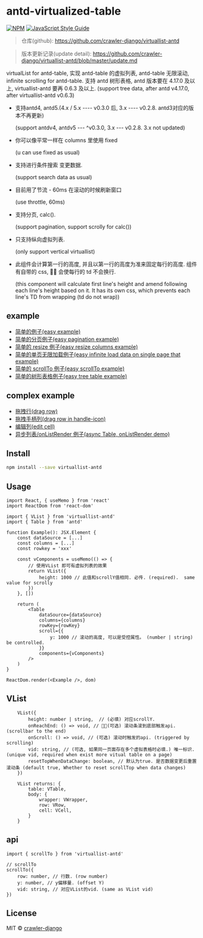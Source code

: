 # antd-virtualized-table

>

[![NPM](https://img.shields.io/npm/v/virtuallist-antd.svg)](https://www.npmjs.com/package/virtuallist-antd) [![JavaScript Style Guide](https://img.shields.io/badge/code_style-standard-brightgreen.svg)](https://standardjs.com)

> 仓库(github): https://github.com/crawler-django/virtuallist-antd

> 版本更新记录(update detail): https://github.com/crawler-django/virtuallist-antd/blob/master/update.md

virtualList for antd-table, 实现 antd-table 的虚拟列表, antd-table 无限滚动, infinite scrolling for antd-table. 支持 antd 树形表格, antd 版本要在 4.17.0 及以上, virtuallist-antd 要再 0.6.3 及以上. (support tree data, after antd v4.17.0, after virtuallist-antd v0.6.3)

-   支持antd4, antd5.(4.x / 5.x ---- v0.3.0 后, 3.x ---- v0.2.8. antd3对应的版本不再更新)

    (support antdv4, antdv5 --- ^v0.3.0, 3.x --- v0.2.8. 3.x not updated)

-   你可以像平常一样在 columns 里使用 fixed

    (u can use fixed as usual)

-   支持进行条件搜索 变更数据.

    (support search data as usual)

-   目前用了节流 - 60ms 在滚动的时候刷新窗口

    (use throttle, 60ms)

-   支持分页, calc().

    (support pagination, support scrolly for calc())

-   只支持纵向虚拟列表.

    (only support vertical virtuallist)

-   此组件会计算第一行的高度, 并且以第一行的高度为准来固定每行的高度. 组件有自带的 css,  会使每行的 td 不会换行.

    (this component will calculate first line's height and amend following each line's height based on it. It has its own css, which prevents each line's TD from wrapping (td do not wrap))

## example

-   [简单的例子(easy example)](https://codesandbox.io/s/festive-worker-wc5wp)
-   [简单的分页例子(easy pagination example)](https://codesandbox.io/s/gracious-resonance-tmw44)
-   [简单的 resize 例子(easy resize columns example)](https://codesandbox.io/s/vibrant-darkness-kvt56?file=/index.js)
-   [简单的单页无限加载例子(easy infinite load data on single page that example)](https://codesandbox.io/s/reachend-wuxianjiazaixunigundong-y9nhd)
-   [简单的 scrollTo 例子(easy scrollTo example)](https://codesandbox.io/s/scrollto-jx10t)
-   [简单的树形表格例子(easy tree table example)](https://codesandbox.io/s/reachend-wuxianjiazaixunigundong-forked-63iom?file=/src/index.tsx)

## complex example

-   [拖拽行(drag row)](https://codesandbox.io/s/drag-row-1fjg4?file=/index.js)
-   [拖拽手柄列(drag row in handle-icon)](https://codesandbox.io/s/tuozhuaishoubinglie-antd4156-forked-1d6z1?file=/index.js)
-   [编辑列(edit cell)](https://codesandbox.io/s/editable-example-3656ln?file=/src/App.js)
-   [异步列表/onListRender 例子(async Table, onListRender demo)](https://codesandbox.io/s/shu-xing-biao-ge-forked-4lt6u?file=/src/index.tsx)

## Install

```bash
npm install --save virtuallist-antd
```

## Usage

```tsx
import React, { useMemo } from 'react'
import ReactDom from 'react-dom'

import { VList } from 'virtuallist-antd'
import { Table } from 'antd'

function Example(): JSX.Element {
	const dataSource = [...]
	const columns = [...]
	const rowkey = 'xxx'

	const vComponents = useMemo(() => {
		// 使用VList 即可有虚拟列表的效果
		return VList({
			height: 1000 // 此值和scrollY值相同. 必传. (required).  same value for scrolly
		})
	}, [])

	return (
		<Table
			dataSource={dataSource}
			columns={columns}
			rowKey={rowKey}
			scroll={{
				y: 1000 // 滚动的高度, 可以是受控属性。 (number | string) be controlled.
			}}
			components={vComponents}
		/>
	)
}

ReactDom.render(<Example />, dom)

```

## VList

```tsx
	VList({
		height: number | string,  // (必填) 对应scrollY.
		onReachEnd: () => void, // (可选) 滚动条滚到底部触发api. (scrollbar to the end)
		onScroll: () => void, // (可选) 滚动时触发的api. (triggered by scrolling)
		vid: string, // (可选, 如果同一页面存在多个虚拟表格时必填.) 唯一标识. (unique vid, required when exist more vitual table on a page)
		resetTopWhenDataChange: boolean, // 默认为true. 是否数据变更后重置滚动条 (default true, Whether to reset scrollTop when data changes)
	})

	VList returns: {
		table: VTable,
		body: {
			wrapper: VWrapper,
			row: VRow,
			cell: VCell,
		}
	}
```

## api

```tsx
import { scrollTo } from 'virtuallist-antd'

// scrollTo
scrollTo({
    row: number, // 行数. (row number)
    y: number, // y偏移量. (offset Y)
    vid: string, // 对应VList的vid. (same as VList vid)
})
```

## License

MIT © [crawler-django](https://github.com/crawler-django)
